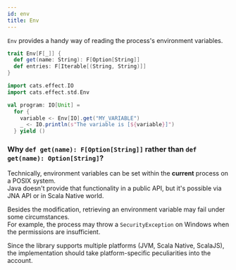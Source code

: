 ```yaml
---
id: env
title: Env
---
```


`Env` provides a handy way of reading the process's environment variables.

```scala
trait Env[F[_]] {
  def get(name: String): F[Option[String]]
  def entries: F[Iterable[(String, String)]]
}
```

```scala mdoc:silent
import cats.effect.IO
import cats.effect.std.Env

val program: IO[Unit] =
  for {
    variable <- Env[IO].get("MY_VARIABLE")
    _ <- IO.println(s"The variable is [${variable}]")    
  } yield ()  
```

### Why `def get(name): F[Option[String]]` rather than `def get(name): Option[String]`?

Technically, environment variables can be set within the **current** process on a POSIX system.  
Java doesn't provide that functionality in a public API, but it's possible via JNA API or in Scala Native world.

Besides the modification, retrieving an environment variable may fail under some circumstances.  
For example, the process may throw a `SecurityException` on Windows when the permissions are insufficient.

Since the library supports multiple platforms (JVM, Scala Native, ScalaJS), the implementation should take
platform-specific peculiarities into the account.
